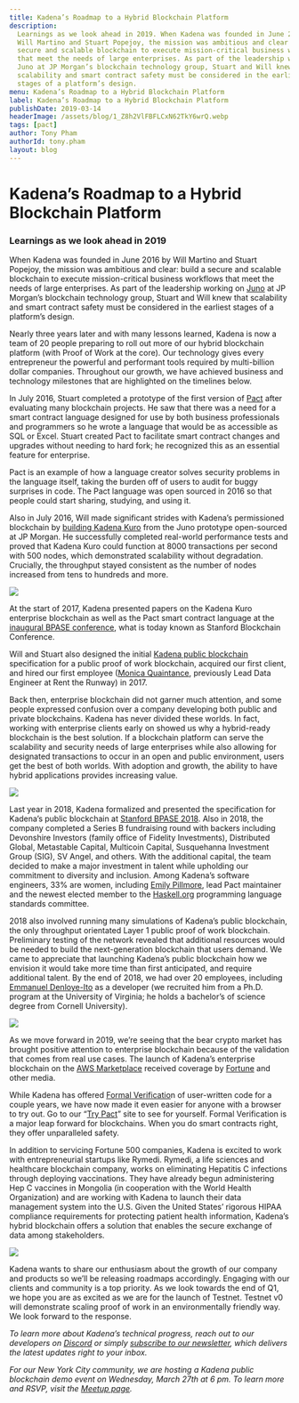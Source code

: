 ```yaml
---
title: Kadena’s Roadmap to a Hybrid Blockchain Platform
description:
  Learnings as we look ahead in 2019. When Kadena was founded in June 2016 by
  Will Martino and Stuart Popejoy, the mission was ambitious and clear build a
  secure and scalable blockchain to execute mission-critical business workflows
  that meet the needs of large enterprises. As part of the leadership working on
  Juno at JP Morgan’s blockchain technology group, Stuart and Will knew that
  scalability and smart contract safety must be considered in the earliest
  stages of a platform’s design.
menu: Kadena’s Roadmap to a Hybrid Blockchain Platform
label: Kadena’s Roadmap to a Hybrid Blockchain Platform
publishDate: 2019-03-14
headerImage: /assets/blog/1_Z8h2VlFBFLCxN62TkY6wrQ.webp
tags: [pact]
author: Tony Pham
authorId: tony.pham
layout: blog
---
```


# Kadena’s Roadmap to a Hybrid Blockchain Platform

### Learnings as we look ahead in 2019

When Kadena was founded in June 2016 by Will Martino and Stuart Popejoy, the
mission was ambitious and clear: build a secure and scalable blockchain to
execute mission-critical business workflows that meet the needs of large
enterprises. As part of the leadership working on
[Juno](https://www.coindesk.com/jpmorgan-juno-hyperledger-blockchain) at JP
Morgan’s blockchain technology group, Stuart and Will knew that scalability and
smart contract safety must be considered in the earliest stages of a platform’s
design.

Nearly three years later and with many lessons learned, Kadena is now a team of
20 people preparing to roll out more of our hybrid blockchain platform (with
Proof of Work at the core). Our technology gives every entrepreneur the powerful
and performant tools required by multi-billion dollar companies. Throughout our
growth, we have achieved business and technology milestones that are highlighted
on the timelines below.

In July 2016, Stuart completed a prototype of the first version of
[Pact](/docs/blogchain/2019/safer-smarter-contracts-with-pact-2019-02-20) after
evaluating many blockchain projects. He saw that there was a need for a smart
contract language designed for use by both business professionals and
programmers so he wrote a language that would be as accessible as SQL or Excel.
Stuart created Pact to facilitate smart contract changes and upgrades without
needing to hard fork; he recognized this as an essential feature for enterprise.

Pact is an example of how a language creator solves security problems in the
language itself, taking the burden off of users to audit for buggy surprises in
code. The Pact language was open sourced in 2016 so that people could start
sharing, studying, and using it.

Also in July 2016, Will made significant strides with Kadena’s permissioned
blockchain by
[building Kadena Kuro](/docs/blogchain/2019/scalablebft-kadenas-private-blockchain-101-2019-03-09)
from the Juno prototype open-sourced at JP Morgan. He successfully completed
real-world performance tests and proved that Kadena Kuro could function at 8000
transactions per second with 500 nodes, which demonstrated scalability without
degradation. Crucially, the throughput stayed consistent as the number of nodes
increased from tens to hundreds and more.

![](/assets/blog/1_qKLvjjC2cFlP7aPHw0tfmA.webp)

At the start of 2017, Kadena presented papers on the Kadena Kuro enterprise
blockchain as well as the Pact smart contract language at the
[inaugural BPASE conference](https://cyber.stanford.edu/blockchainconf), what is
today known as Stanford Blockchain Conference.

Will and Stuart also designed the initial
[Kadena public blockchain](/docs/blogchain/2019/all-about-chainweb-101-and-faqs-2019-02-01)
specification for a public proof of work blockchain, acquired our first client,
and hired our first employee
([Monica Quaintance](https://www.linkedin.com/in/monica-quaintance), previously
Lead Data Engineer at Rent the Runway) in 2017.

Back then, enterprise blockchain did not garner much attention, and some people
expressed confusion over a company developing both public and private
blockchains. Kadena has never divided these worlds. In fact, working with
enterprise clients early on showed us why a hybrid-ready blockchain is the best
solution. If a blockchain platform can serve the scalability and security needs
of large enterprises while also allowing for designated transactions to occur in
an open and public environment, users get the best of both worlds. With adoption
and growth, the ability to have hybrid applications provides increasing value.

![](/assets/blog/0_qSQFV1H51--Ew4Vv.png)

Last year in 2018, Kadena formalized and presented the specification for
Kadena’s public blockchain at
[Stanford BPASE 2018](https://cyber.stanford.edu/bpase18). Also in 2018, the
company completed a Series B fundraising round with backers including Devonshire
Investors (family office of Fidelity Investments), Distributed Global,
Metastable Capital, Multicoin Capital, Susquehanna Investment Group (SIG), SV
Angel, and others. With the additional capital, the team decided to make a major
investment in talent while upholding our commitment to diversity and inclusion.
Among Kadena’s software engineers, 33% are women, including
[Emily Pillmore](https://www.linkedin.com/in/emily-pillmore-453630ab), lead Pact
maintainer and the newest elected member to the
[Haskell.org](https://www.haskell.org) programming language standards committee.

2018 also involved running many simulations of Kadena’s public blockchain, the
only throughput orientated Layer 1 public proof of work blockchain. Preliminary
testing of the network revealed that additional resources would be needed to
build the next-generation blockchain that users demand. We came to appreciate
that launching Kadena’s public blockchain how we envision it would take more
time than first anticipated, and require additional talent. By the end of 2018,
we had over 20 employees, including
[Emmanuel Denloye-Ito](https://www.linkedin.com/in/emmanueldenloye) as a
developer (we recruited him from a Ph.D. program at the University of Virginia;
he holds a bachelor’s of science degree from Cornell University).

![](/assets/blog/0_vEoHNyLBqo6ewSGU.png)

As we move forward in 2019, we’re seeing that the bear crypto market has brought
positive attention to enterprise blockchain because of the validation that comes
from real use cases. The launch of Kadena’s enterprise blockchain on the
[AWS Marketplace](https://aws.amazon.com/marketplace/pp/B07MKMKP4F?qid=1547578126310/awssr=0-1/awsref_=srh_res_product_title)
received coverage by
[Fortune](http://fortune.com/2019/01/23/blockchain-aws-kadena) and other media.

While Kadena has offered
[Formal Verificatio](/docs/blogchain/2018/pact-formal-verification-for-blockchain-smart-contracts-done-right-2018-05-11)n
of user-written code for a couple years, we have now made it even easier for
anyone with a browser to try out. Go to our
“[Try Pact](https://pact.kadena.io/example/Verification)” site to see for
yourself. Formal Verification is a major leap forward for blockchains. When you
do smart contracts right, they offer unparalleled safety.

In addition to servicing Fortune 500 companies, Kadena is excited to work with
entrepreneurial startups like Rymedi. Rymedi, a life sciences and healthcare
blockchain company, works on eliminating Hepatitis C infections through
deploying vaccinations. They have already begun administering Hep C vaccines in
Mongolia (in cooperation with the World Health Organization) and are working
with Kadena to launch their data management system into the U.S. Given the
United States’ rigorous HIPAA compliance requirements for protecting patient
health information, Kadena’s hybrid blockchain offers a solution that enables
the secure exchange of data among stakeholders.

![](/assets/blog/1_AmuY2Msdda4xcZs5di35Qg/webp)

Kadena wants to share our enthusiasm about the growth of our company and
products so we’ll be releasing roadmaps accordingly. Engaging with our clients
and community is a top priority. As we look towards the end of Q1, we hope you
are as excited as we are for the launch of Testnet. Testnet v0 will demonstrate
scaling proof of work in an environmentally friendly way. We look forward to the
response.

_To learn more about Kadena’s technical progress, reach out to our developers on
[Discord](https://discordapp.com/invite/bsUcWmX) or simply
[subscribe to our newsletter](http://eepurl.com/dk-Sbz), which delivers the
latest updates right to your inbox._

_For our New York City community, we are hosting a Kadena public blockchain demo
event on Wednesday, March 27th at 6 pm. To learn more and RSVP, visit the
[Meetup page](https://www.meetup.com/kadena/events/259509800)._
